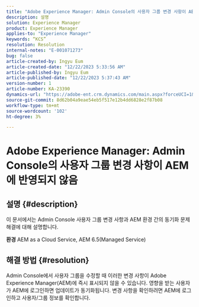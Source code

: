 ```yaml
---
title: "Adobe Experience Manager: Admin Console의 사용자 그룹 변경 사항이 AEM에 반영되지 않음"
description: 설명
solution: Experience Manager
product: Experience Manager
applies-to: "Experience Manager"
keywords: “KCS”
resolution: Resolution
internal-notes: "E-001071273"
bug: false
article-created-by: Ingyu Eum
article-created-date: "12/22/2023 5:33:56 AM"
article-published-by: Ingyu Eum
article-published-date: "12/22/2023 5:37:43 AM"
version-number: 1
article-number: KA-23390
dynamics-url: "https://adobe-ent.crm.dynamics.com/main.aspx?forceUCI=1&pagetype=entityrecord&etn=knowledgearticle&id=a74297b1-8ba0-ee11-be37-6045bd006a22"
source-git-commit: 8d62b04a9eae54eb5f517e12b4dd6828e2f87b08
workflow-type: tm+mt
source-wordcount: '102'
ht-degree: 3%

---
```


# Adobe Experience Manager: Admin Console의 사용자 그룹 변경 사항이 AEM에 반영되지 않음

## 설명 {#description}


이 문서에서는 Admin Console 사용자 그룹 변경 사항과 AEM 환경 간의 동기화 문제 해결에 대해 설명합니다.

<b>환경</b>
AEM as a Cloud Service, AEM 6.5(Managed Service)


## 해결 방법 {#resolution}


Admin Console에서 사용자 그룹을 수정할 때 이러한 변경 사항이 Adobe Experience Manager(AEM)에 즉시 표시되지 않을 수 있습니다. 영향을 받는 사용자가 AEM에 로그인하면 업데이트가 동기화됩니다. 변경 사항을 확인하려면 AEM에 로그인하고 사용자/그룹 정보를 확인합니다.
